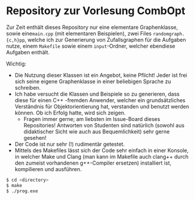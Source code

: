 # Repository zur Vorlesung CombOpt 

Zur Zeit enthält dieses Repository nur eine elementare Graphenklasse, sowie eine`main.cpp` (mit elementaren Beispielen), zwei Files `randomgraph.{c,h}pp`, welche ich zur Generierung von Zufallsgraphen für die Aufgaben nutze, einem `Makefile` sowie einem `input`-Ordner, welcher ebendiese Aufgaben enthält.

Wichtig:

  - Die Nutzung dieser Klassen ist ein Angebot, keine Pflicht! Jeder ist frei sich seine eigene Graphenklasse in einer beliebigen Sprache zu schreiben.
  - Ich habe versucht die Klassen und Beispiele so zu generieren, dass diese für einen C++ -fremden Anwender, welcher ein grundsätzliches Verständnis für Objektorientierung hat, verstanden und benutzt werden können. Ob ich Erfolg hatte, wird sich zeigen.
    - Fragen immer gerne; am liebsten im Issue-Board dieses Repositories! Antworten von Studenten sind natürlich (sowohl aus didaktischer Sicht wie auch aus Bequemlichkeit) sehr gerne gesehen!
 - Der Code ist nur sehr (!) rudimentär getestet. 
 - Mittels des Makefiles lässt sich der Code sehr einfach in einer Konsole, in welcher Make und Clang (man kann im Makefile auch clang++ durch den zumeist vorhandenen g++-Compiler ersetzen) installiert ist, kompilieren und ausführen.
 ```sh
 $ cd <directory>
 $ make
 $ ./prog.exe
 ```

